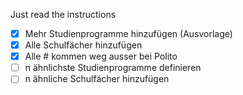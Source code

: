 Just read the instructions

- [x] Mehr Studienprogramme hinzufügen (Ausvorlage)
- [x] Alle Schulfächer hinzufügen
- [x] Alle # kommen weg ausser bei Polito
- [ ] n ähnlichste Studienprogramme definieren
- [ ] n ähnliche Schulfächer hinzufügen
